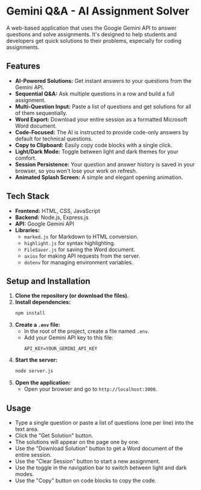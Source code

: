 # Gemini Q&A - AI Assignment Solver

A web-based application that uses the Google Gemini API to answer questions and solve assignments. It's designed to help students and developers get quick solutions to their problems, especially for coding assignments.

## Features

- **AI-Powered Solutions:** Get instant answers to your questions from the Gemini API.
- **Sequential Q&A:** Ask multiple questions in a row and build a full assignment.
- **Multi-Question Input:** Paste a list of questions and get solutions for all of them sequentially.
- **Word Export:** Download your entire session as a formatted Microsoft Word document.
- **Code-Focused:** The AI is instructed to provide code-only answers by default for technical questions.
- **Copy to Clipboard:** Easily copy code blocks with a single click.
- **Light/Dark Mode:** Toggle between light and dark themes for your comfort.
- **Session Persistence:** Your question and answer history is saved in your browser, so you won't lose your work on refresh.
- **Animated Splash Screen:** A simple and elegant opening animation.

## Tech Stack

- **Frontend:** HTML, CSS, JavaScript
- **Backend:** Node.js, Express.js
- **API:** Google Gemini API
- **Libraries:**
    - `marked.js` for Markdown to HTML conversion.
    - `highlight.js` for syntax highlighting.
    - `FileSaver.js` for saving the Word document.
    - `axios` for making API requests from the server.
    - `dotenv` for managing environment variables.

## Setup and Installation

1.  **Clone the repository (or download the files).**
2.  **Install dependencies:**
    ```bash
    npm install
    ```
3.  **Create a `.env` file:**
    -   In the root of the project, create a file named `.env`.
    -   Add your Gemini API key to this file:
        ```
        API_KEY=YOUR_GEMINI_API_KEY
        ```
4.  **Start the server:**
    ```bash
    node server.js
    ```
5.  **Open the application:**
    -   Open your browser and go to `http://localhost:3000`.

## Usage

-   Type a single question or paste a list of questions (one per line) into the text area.
-   Click the "Get Solution" button.
-   The solutions will appear on the page one by one.
-   Use the "Download Solution" button to get a Word document of the entire session.
-   Use the "Clear Session" button to start a new assignment.
-   Use the toggle in the navigation bar to switch between light and dark modes.
-   Use the "Copy" button on code blocks to copy the code.
